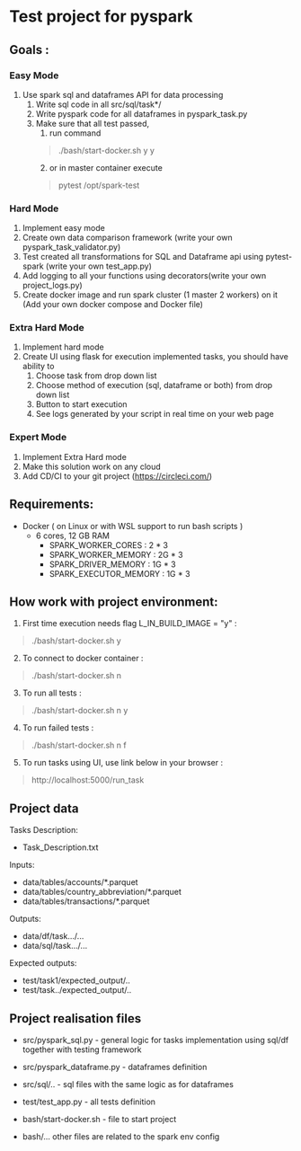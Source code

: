 # Test project for pyspark
## Goals :
### Easy Mode
1. Use spark sql and dataframes API for data processing 
   1. Write sql code in all src/sql/task*/
   2. Write pyspark code for all dataframes in pyspark_task.py 
   3. Make sure that all test passed, 
      1. run command 
      > ./bash/start-docker.sh y y
      2. or in master container execute 
      > pytest /opt/spark-test

### Hard Mode
1. Implement easy mode 
2. Create own data comparison framework (write your own pyspark_task_validator.py)
3. Test created all transformations for SQL and Dataframe api using pytest-spark (write your own test_app.py)
4. Add logging to all your functions using decorators(write your own project_logs.py)  
5. Create docker image and run spark cluster (1 master 2 workers) on it (Add your own docker compose and Docker file)

###  Extra Hard Mode
1. Implement hard mode
2. Create UI using flask for execution implemented tasks, you should have ability to
   1. Choose task from drop down list
   2. Choose method of execution (sql, dataframe or both) from drop down list
   3. Button to start execution
   4. See logs generated by your script in real time on your web page

###  Expert Mode
1. Implement Extra Hard mode
2. Make this solution work on any cloud
3. Add CD/CI to your git project (https://circleci.com/)

## Requirements:
* Docker ( on Linux or with WSL support to run bash scripts )
  * 6 cores, 12 GB RAM
    - SPARK_WORKER_CORES : 2 * 3
    - SPARK_WORKER_MEMORY : 2G * 3
    - SPARK_DRIVER_MEMORY : 1G * 3
    - SPARK_EXECUTOR_MEMORY : 1G * 3

## How work with project environment:
1. First time execution needs flag L_IN_BUILD_IMAGE = "y" :
> ./bash/start-docker.sh y 
2. To connect to docker container :
> ./bash/start-docker.sh n
3. To run all tests : 
> ./bash/start-docker.sh n y
4. To run failed tests : 
> ./bash/start-docker.sh n f
5. To run tasks using UI, use link below in your browser :
> http://localhost:5000/run_task 


## Project data
Tasks Description:
* Task_Description.txt

Inputs:
* data/tables/accounts/*.parquet
* data/tables/country_abbreviation/*.parquet
* data/tables/transactions/*.parquet

Outputs:
* data/df/task.../...
* data/sql/task.../...

Expected outputs:
* test/task1/expected_output/..
* test/task../expected_output/..

## Project realisation files
* src/pyspark_sql.py - general logic for tasks implementation using sql/df together with testing framework
* src/pyspark_dataframe.py - dataframes definition
* src/sql/.. - sql files with the same logic as for dataframes 

* test/test_app.py - all tests definition
* bash/start-docker.sh - file to start project
* bash/... other files are related to the spark env config 



